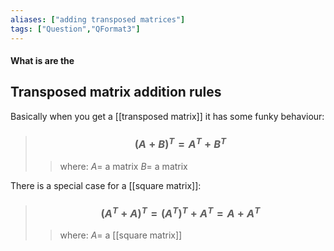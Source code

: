 ```yaml
---
aliases: ["adding transposed matrices"]
tags: ["Question","QFormat3"]
---
```


#### What is are the
## Transposed matrix addition rules
Basically when you get a [[transposed matrix]] it has some funky behaviour:

> ### $$ (A+B)^{T} = A^{T} + B^{T} $$ 
>> where:
>> $A=$ a matrix 
>> $B=$ a matrix

There is a special case for a [[square matrix]]:

> ### $$ (A^{T} + A)^{T} = (A^{T})^{T} + A^{T} = A+A^{T} $$ 
>> where:
>> $A=$ a [[square matrix]]